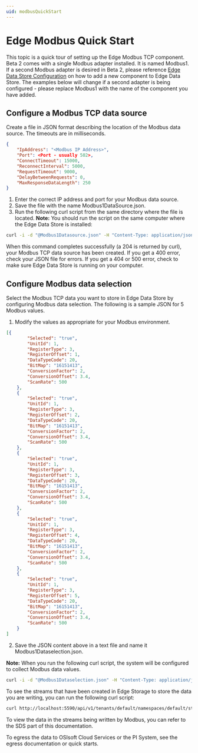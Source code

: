 ```yaml
---
uid: modbusQuickStart
---
```


# Edge Modbus Quick Start

This topic is a quick tour of setting up the Edge Modbus TCP component. Beta 2 comes with a single Modbus adapter installed. It is named Modbus1. If a second Modbus adapter is desired in Beta 2, please reference [Edge Data Store Configuration](xref:EdgeDataStoreConfiguration) on how to add a new component to Edge Data Store. The examples below will change if a second adapter is being configured - please replace Modbus1 with the name of the component you have added.

## Configure a Modbus TCP data source

Create a file in JSON format describing the location of the Modbus data source. The timeouts are in milliseconds.

```json
{
    "IpAddress": "<Modbus IP Address>",
    "Port": <Port - usually 502>,
    "ConnectTimeout": 15000,
    "ReconnectInterval": 5000,
    "RequestTimeout": 9000,
    "DelayBetweenRequests": 0,
    "MaxResponseDataLength": 250
}
```

1. Enter the correct IP address and port for your Modbus data source.
2. Save the file with the name Modbus1DataSource.json. 
3. Run the following curl script from the same directory where the file is located. 
**Note:** You should run the script on the same computer where the Edge Data Store is installed:

```bash
curl -i -d "@Modbus1Datasource.json" -H "Content-Type: application/json" -X PUT http://localhost:5590/api/v1/configuration/Modbus1/Datasource
```

When this command completes successfully (a 204 is returned by curl), your Modbus TCP data source has been created. If you get a 400 error, check your JSON file for errors. If you get a 404 or 500 error, check to make sure Edge Data Store is running on your computer.

## Configure Modbus data selection

Select the Modbus TCP data you want to store in Edge Data Store by configuring Modbus data selection. The following is a sample JSON for 5 Modbus values.

1. Modify the values as appropriate for your Modbus environment.

```json
[{
        "Selected": "true",
        "UnitId": 1,
        "RegisterType": 3,
        "RegisterOffset": 1,
        "DataTypeCode": 20,
        "BitMap": "16151413",
        "ConversionFactor": 2,
        "ConversionOffset": 3.4,
        "ScanRate": 500
    },
    {
        "Selected": "true",
        "UnitId": 1,
        "RegisterType": 3,
        "RegisterOffset": 2,
        "DataTypeCode": 20,
        "BitMap": "16151413",
        "ConversionFactor": 2,
        "ConversionOffset": 3.4,
        "ScanRate": 500
    },
    {
        "Selected": "true",
        "UnitId": 1,
        "RegisterType": 3,
        "RegisterOffset": 3,
        "DataTypeCode": 20,
        "BitMap": "16151413",
        "ConversionFactor": 2,
        "ConversionOffset": 3.4,
        "ScanRate": 500
    },
    {
        "Selected": "true",
        "UnitId": 1,
        "RegisterType": 3,
        "RegisterOffset": 4,
        "DataTypeCode": 20,
        "BitMap": "16151413",
        "ConversionFactor": 2,
        "ConversionOffset": 3.4,
        "ScanRate": 500
    },
    {
        "Selected": "true",
        "UnitId": 1,
        "RegisterType": 3,
        "RegisterOffset": 5,
        "DataTypeCode": 20,
        "BitMap": "16151413",
        "ConversionFactor": 2,
        "ConversionOffset": 3.4,
        "ScanRate": 500
    }
]
```

2. Save the JSON content above in a text file and name it Modbus1Dataselection.json. 

**Note:** When you run the following curl script, the system will be configured to collect Modbus data values.

```bash
curl -i -d "@Modbus1Dataselection.json" -H "Content-Type: application/json" -X PUT http://localhost:5590/api/v1/configuration/Modbus1/Dataselection
```

To see the streams that have been created in Edge Storage to store the data you are writing, you can run the following curl script:

```bash
curl http://localhost:5590/api/v1/tenants/default/namespaces/default/streams/
```

To view the data in the streams being written by Modbus, you can refer to the SDS part of this documentation. 

To egress the data to OSIsoft Cloud Services or the PI System, see the egress documentation or quick starts.
